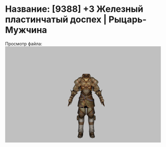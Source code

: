 # Название: [9388] +3 Железный пластинчатый доспех | Рыцарь-Мужчина

Просмотр файла:
![p000004.png](p000004.png)